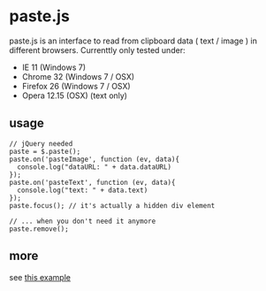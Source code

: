 paste.js
=====

paste.js is an interface to read from clipboard data ( text / image ) in different browsers. Currenttly only tested under: 

* IE 11 (Windows 7)
* Chrome 32 (Windows 7 / OSX)
* Firefox 26 (Windows 7 / OSX)
* Opera 12.15 (OSX) (text only)

usage
-----

```
// jQuery needed
paste = $.paste();
paste.on('pasteImage', function (ev, data){
  console.log("dataURL: " + data.dataURL)
});
paste.on('pasteText', function (ev, data){
  console.log("text: " + data.text)
});
paste.focus(); // it's actually a hidden div element

// ... when you don't need it anymore
paste.remove();
```

more
-----

see [this example](http://puffant.github.io/paste.js/)
